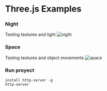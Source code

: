 # Three.js Examples

### Night
Testing textures and light
![night](https://raw.githubusercontent.com/gre3nlion/threeJS-examples/master/images/night.png)

### Space
Testing textures and object movements
![space](https://raw.githubusercontent.com/gre3nlion/threeJS-examples/master/images/space.png)

### Run proyect
```
install http-server -g
http-server
```
